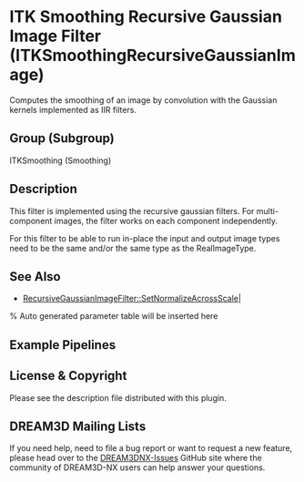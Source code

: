 # ITK Smoothing Recursive Gaussian Image Filter (ITKSmoothingRecursiveGaussianImage)

Computes the smoothing of an image by convolution with the Gaussian kernels implemented as IIR filters.

## Group (Subgroup)

ITKSmoothing (Smoothing)

## Description

This filter is implemented using the recursive gaussian filters. For multi-component images, the filter works on each component independently.

For this filter to be able to run in-place the input and output image types need to be the same and/or the same type as the RealImageType.

## See Also

- [RecursiveGaussianImageFilter::SetNormalizeAcrossScale](https://itk.org/Doxygen/html/classitk_1_1RecursiveGaussianImageFilter::SetNormalizeAcrossScale.html)|

% Auto generated parameter table will be inserted here

## Example Pipelines

## License & Copyright

Please see the description file distributed with this plugin.

## DREAM3D Mailing Lists

If you need help, need to file a bug report or want to request a new feature, please head over to the [DREAM3DNX-Issues](https://github.com/BlueQuartzSoftware/DREAM3DNX-Issues/discussions) GitHub site where the community of DREAM3D-NX users can help answer your questions.
